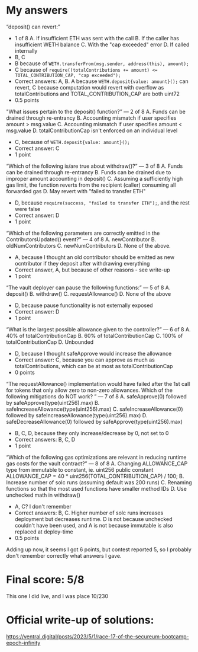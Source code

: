 # My answers
“deposit() can revert:”
- 1 of 8
A. If insufficient ETH was sent with the call
B. If the caller has insufficient WETH balance
C. With the "cap exceeded" error
D. If called internally
- B, C
- B because of ```WETH.transferFrom(msg.sender, address(this), amount);```
- C because of ```require((totalContributions += amount) <= TOTAL_CONTRIBUTION_CAP, "cap exceeded");```
- Correct answers: A, B. A because ```WETH.deposit{value: amount}();``` can revert, C because computation would revert with overflow as totalContributions and TOTAL_CONTRIBUTION_CAP are both uint72
- 0.5 points

"What issues pertain to the deposit() function?”
— 2 of 8
 A. Funds can be drained through re-entrancy
 B. Accounting mismatch if user specifies amount > msg.value
 C. Accounting mismatch if user specifies amount < msg.value
 D. totalContributionCap isn't enforced on an individual level
- C, because of ```WETH.deposit{value: amount}();```
- Correct answer: C
- 1 point

“Which of the following is/are true about withdraw()?”
— 3 of 8
 A. Funds can be drained through re-entrancy
 B. Funds can be drained due to improper amount accounting in deposit()
 C. Assuming a sufficiently high gas limit, the function reverts from the recipient (caller) consuming all forwarded gas
 D. May revert with "failed to transfer ETH"
- D, because ```require(success, "failed to transfer ETH");```, and the rest were false
- Correct answer: D
- 1 point

“Which of the following parameters are correctly emitted in the ContributorsUpdated() event?”
— 4 of 8
 A. newContributor
 B. oldNumContributors
 C. newNumContributors
 D. None of the above.
- A, because I thought an old contributor should be emitted as new ocntributor if they deposit after withdrawing everything
- Correct answer, A, but because of other reasons - see write-up
- 1 point

“The vault deployer can pause the following functions:”
— 5 of 8
 A. deposit()
 B. withdraw()
 C. requestAllowance()
 D. None of the above
- D, because pause functionality is not externally exposed
- Correct answer: D
- 1 point

“What is the largest possible allowance given to the controller?”
— 6 of 8
 A. 40% of totalContributionCap
 B. 60% of totalContributionCap
 C. 100% of totalContributionCap
 D. Unbounded
- D, because I thought safeApprove would increase the allowance
- Correct answer: C, because you can approve as much as totalContributions, which can be at most as totalContributionCap
- 0 points

“The requestAllowance() implementation would have failed after the 1st call for tokens that only allow zero to non-zero allowances. Which of the following mitigations do NOT work? ”
— 7 of 8
 A. safeApprove(0) followed by safeApprove(type(uint256).max)
 B. safeIncreaseAllowance(type(uint256).max)
 C. safeIncreaseAllowance(0) followed by safeIncreaseAllowance(type(uint256).max)
 D. safeDecreaseAllowance(0) followed by safeApprove(type(uint256).max)
- B, C, D, because they only increase/decrease by 0, not set to 0
- Correct answers: B, C, D
- 1 point


“Which of the following gas optimizations are relevant in reducing runtime gas costs for the vault contract?”
— 8 of 8
 A. Changing ALLOWANCE_CAP type from immutable to constant, ie. uint256 public constant ALLOWANCE_CAP = 40 * uint256(TOTAL_CONTRIBUTION_CAP) / 100;
 B. Increase number of solc runs (assuming default was 200 runs)
 C. Renaming functions so that the most used functions have smaller method IDs
 D. Use unchecked math in withdraw()
 - A, C? I don't remember
 - Correct answers: B, C. Higher number of solc runs increases deployment but decreases runtime. D is not because unchecked couldn't have been used, and A is not because immutable is also replaced at deploy-time
 - 0.5 points

Adding up now, it seems I got 6 points, but contest reported 5, so I probably don't remember correctly what answers I gave.

# Final score: 5/8
This one I did live, and I was place 10/230

# Official write-up of solutions:
https://ventral.digital/posts/2023/5/1/race-17-of-the-secureum-bootcamp-epoch-infinity